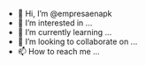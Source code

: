 - 👋 Hi, I’m @empresaenapk
- 👀 I’m interested in ...
- 🌱 I’m currently learning ...
- 💞️ I’m looking to collaborate on ...
- 📫 How to reach me ...

<!---
empresaenapk/empresaenapk is a ✨ special ✨ repository because its `README.md` (this file) appears on your GitHub profile.
You can click the Preview link to take a look at your changes.
--->
